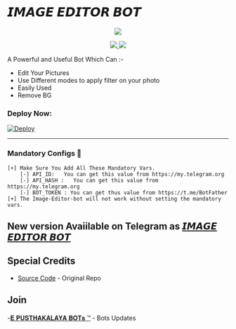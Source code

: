 # 𝙄𝙈𝘼𝙂𝙀 𝙀𝘿𝙄𝙏𝙊𝙍 𝘽𝙊𝙏

<p align="center">
  <a href="https://www.python.org">
    <img src="https://telegra.ph/file/cc53c853d33b6a55a53a0.jpg">
      </a>


  
</p>
<p align="center">
  <a href="https://github.com/sadew451/Image-Editor-Bot/stargazers">
    <img src="https://img.shields.io/github/stars/sadew451/Image-Editor-Bot?style=social">

  </a>
  
  <a href="https://github.com/sadew451/Image-Editor-Bot/fork">
    <img src="https://img.shields.io/github/forks/sadew451/Image-Editor-Bot?label=Fork&style=social">

  </a>  
</p>

A Powerful and Useful Bot Which Can :-
* Edit Your Pictures
* Use Different modes to apply filter on your photo
* Easily Used 
* Remove BG

### Deploy Now:
[![Deploy](https://www.herokucdn.com/deploy/button.svg)](https://heroku.com/deploy?template=https://github.com/Madushankabro/IMAGE-EDITOR)

<HR/>

### Mandatory Configs 📒
```
[+] Make Sure You Add All These Mandatory Vars. 
    [-] API_ID:   You can get this value from https://my.telegram.org
    [-] API_HASH :   You can get this value from https://my.telegram.org
    [-] BOT_TOKEN : You can get thus value from https://t.me/BotFather
[+] The Image-Editor-bot will not work without setting the mandatory vars.
```

## New version Avaiilable on Telegram as [𝙄𝙈𝘼𝙂𝙀 𝙀𝘿𝙄𝙏𝙊𝙍 𝘽𝙊𝙏](https://t.me/EPU_Image_Editor_Bot)

## Special Credits

- [Source Code]() - Original Repo




## Join 
-[𝐄 𝐏𝐔𝐒𝐓𝐇𝐀𝐊𝐀𝐋𝐀𝐘𝐀 𝐁𝐎𝐓𝐬 ™](https://t.me/epusthakalaya_bots) - Bots Updatesㅤㅤㅤㅤㅤㅤ  

